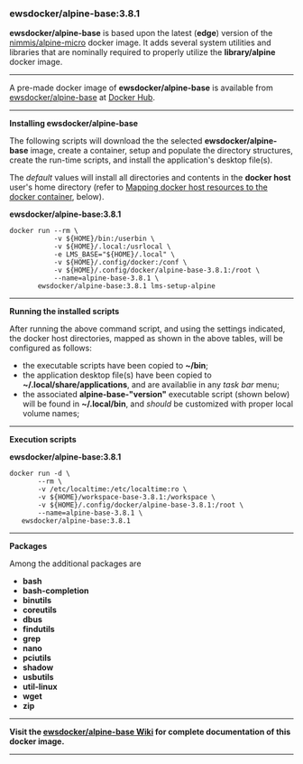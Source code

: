 ### ewsdocker/alpine-base:3.8.1

**ewsdocker/alpine-base** is based upon the latest (**edge**) version of the [nimmis/alpine-micro](https://github.com/nimmis/alpine-micro) docker image. It adds several system utilities and libraries that are nominally required to properly utilize the **library/alpine** docker image.  

______  

A pre-made docker image of **ewsdocker/alpine-base** is available from [ewsdocker/alpine-base](https://hub.docker.com/r/ewsdocker/alpine-base/) at [Docker Hub](https://hub.docker.com).  
______  


**Installing ewsdocker/alpine-base**  

The following scripts will download the the selected **ewsdocker/alpine-base** image, create a container, setup and populate the directory structures, create the run-time scripts, and install the application's desktop file(s).  

The <i>default</i> values will install all directories and contents in the <b>docker host</b> user's home directory (refer to <a href="#mapping">Mapping docker host resources to the docker container</a>, below).  

**ewsdocker/alpine-base:3.8.1**
  
    docker run --rm \
               -v ${HOME}/bin:/userbin \
               -v ${HOME}/.local:/usrlocal \
               -e LMS_BASE="${HOME}/.local" \
               -v ${HOME}/.config/docker:/conf \
               -v ${HOME}/.config/docker/alpine-base-3.8.1:/root \
               --name=alpine-base-3.8.1 \
           ewsdocker/alpine-base:3.8.1 lms-setup-alpine  

____  

**Running the installed scripts**

After running the above command script, and using the settings indicated, the docker host directories, mapped as shown in the above tables, will be configured as follows:

 - the executable scripts have been copied to **~/bin**;  
 - the application desktop file(s) have been copied to **~/.local/share/applications**, and are availablie in any _task bar_ menu;  
 - the associated **alpine-base-"version"** executable script (shown below) will be found in **~/.local/bin**, and _should_ be customized with proper local volume names;  

____  

**Execution scripts**  

**ewsdocker/alpine-base:3.8.1**  
  
    docker run -d \
           --rm \
           -v /etc/localtime:/etc/localtime:ro \
           -v ${HOME}/workspace-base-3.8.1:/workspace \
           -v ${HOME}/.config/docker/alpine-base-3.8.1:/root \
           --name=alpine-base-3.8.1 \
       ewsdocker/alpine-base:3.8.1  

____  


**Packages**  

Among the additional packages are   

  - **bash**
  - **bash-completion**  
  - **binutils** 
  - **coreutils**
  - **dbus**
  - **findutils**
  - **grep**
  - **nano**
  - **pciutils**
  - **shadow**
  - **usbutils**
  - **util-linux**
  - **wget** 
  - **zip**

______  

**Visit the [ewsdocker/alpine-base Wiki](https://github.com/ewsdocker/alpine-base/wiki/QuickStart) for complete documentation of this docker image.**  

____  

